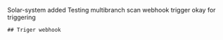 Solar-system added
Testing multibranch scan webhook trigger 
okay for triggering
```
## Triger webhook
```
